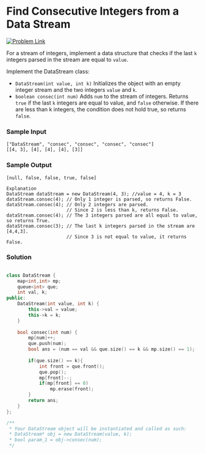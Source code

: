 # Find Consecutive Integers from a Data Stream
  
[![Problem Link](https://img.shields.io/badge/-LeetCode-FFA116?style=for-the-badge&logo=LeetCode&logoColor=black)](https://leetcode.com/problems/find-consecutive-integers-from-a-data-stream/description/)

For a stream of integers, implement a data structure that checks if the last `k` integers parsed in the stream are equal to `value`.

Implement the DataStream class:
- `DataStream(int value, int k)` Initializes the object with an empty integer stream and the two integers `value` and `k`.
- `boolean consec(int num)` Adds `num` to the stream of integers. Returns `true` if the last `k` integers are equal to value,
and `false` otherwise. If there are less than k integers, the condition does not hold true, so returns `false`.

### Sample Input
```
["DataStream", "consec", "consec", "consec", "consec"]
[[4, 3], [4], [4], [4], [3]]
```
### Sample Output
```
[null, false, false, true, false]

Explanation
DataStream dataStream = new DataStream(4, 3); //value = 4, k = 3 
dataStream.consec(4); // Only 1 integer is parsed, so returns False. 
dataStream.consec(4); // Only 2 integers are parsed.
                      // Since 2 is less than k, returns False. 
dataStream.consec(4); // The 3 integers parsed are all equal to value, so returns True. 
dataStream.consec(3); // The last k integers parsed in the stream are [4,4,3].
                      // Since 3 is not equal to value, it returns False.
```

### Solution
```cpp

class DataStream {
    map<int,int> mp;
    queue<int> que;
    int val, k;
public:
    DataStream(int value, int k) {
        this->val = value;
        this->k = k;
    }
    
    bool consec(int num) {
        mp[num]++;
        que.push(num);
        bool ans = (num == val && que.size() == k && mp.size() == 1);
        
        if(que.size() == k){
            int front = que.front();
            que.pop();
            mp[front]--;
            if(mp[front] == 0)
                mp.erase(front);
        }
        return ans;
    }
};

/**
 * Your DataStream object will be instantiated and called as such:
 * DataStream* obj = new DataStream(value, k);
 * bool param_1 = obj->consec(num);
 */
```
